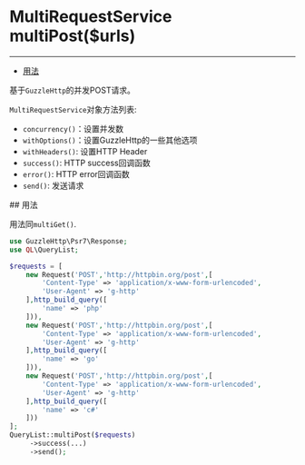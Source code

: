 # MultiRequestService multiPost($urls)

---

- [用法](#anchor)

基于`GuzzleHttp`的并发POST请求。

`MultiRequestService`对象方法列表:
- `concurrency()`：设置并发数
- `withOptions()`：设置GuzzleHttp的一些其他选项
- `withHeaders()`: 设置HTTP Header
- `success()`: HTTP success回调函数
- `error()`: HTTP error回调函数
- `send()`: 发送请求

<a name="anchor">
## 用法

用法同`multiGet()`.
```php
use GuzzleHttp\Psr7\Response;
use QL\QueryList;

$requests = [
    new Request('POST','http://httpbin.org/post',[
        'Content-Type' => 'application/x-www-form-urlencoded',
        'User-Agent' => 'g-http'
    ],http_build_query([
        'name' => 'php'
    ])),
    new Request('POST','http://httpbin.org/post',[
        'Content-Type' => 'application/x-www-form-urlencoded',
        'User-Agent' => 'g-http'
    ],http_build_query([
        'name' => 'go'
    ])),
    new Request('POST','http://httpbin.org/post',[
        'Content-Type' => 'application/x-www-form-urlencoded',
        'User-Agent' => 'g-http'
    ],http_build_query([
        'name' => 'c#'
    ]))
];
QueryList::multiPost($requests)
     ->success(...)
     ->send();
```